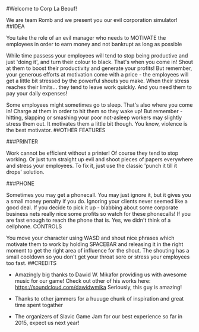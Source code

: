 #Welcome to Corp La Beouf!

We are team Romb and we present you our evil corporation simulator!
##IDEA

You take the role of an evil manager who needs to MOTIVATE the employees in order to earn money and not bankrupt as long as possible

While time passess your employees will tend to stop being productive and just 'doing it', and turn their colour to black. That's when you come in! Shout at them to boost their productivity and generate your profits! But remember, your generous efforts at motivation come with a price - the employees will get a little bit stressed by the powerful shouts you make. When their stress reaches their limits... they tend to leave work quickly. And you need them to pay your daily expenses!

Some employees might sometimes go to sleep. That's also where you come in! Charge at them in order to hit them so they wake up! But remember - hitting, slapping or smashing your poor not-asleep workers may slightly stress them out. It motivates them a little bit though. You know, violence is the best motivator.
##OTHER FEATURES

###PRINTER

Work cannot be efficient without a printer! Of course they tend to stop working. Or just turn straight up evil and shoot pieces of papers everywhere and stress your employees. To fix it, just use the classic 'punch it till it drops' solution.

###PHONE

Sometimes you may get a phonecall. You may just ignore it, but it gives you a small money penalty if you do. Ignoring your clients never seemed like a good deal. If you decide to pick it up - blabbing about some corporate business nets really nice some profits so watch for these phonecalls! If you are fast enough to reach the phone that is. Yes, we didn't think of a cellphone.
CONTROLS

You move your character using WASD and shout nice phrases which motivate them to work by holding SPACEBAR and releasing it in the right moment to get the right area of influence for the shout. The shouting has a small cooldown so you don't get your throat sore or stress your employees too fast.
##CREDITS

  * Amazingly big thanks to Dawid W. Mikafor providing us with awesome music for our game! Check out other of his works here: https://soundcloud.com/dawidwmika Seriously, this guy is amazing!

  * Thanks to other jammers for a huuuge chunk of inspiration and great time spent togather
  * The organizers of Slavic Game Jam for our best experience so far in 2015, expect us next year! 
